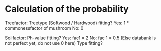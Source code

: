 # Calculation of the probability

Treefactor: 
    Treetype (Softwood / Hardwood) fitting? 
    Yes: 1 * commonessfactor of mushroom
    No: 0

Soilfactor: 
    Ph-value fitting?
    Yes: fac1 = 2
    No: fac 1 = 0.5 (Else databank is not perfect yet, do not use 0 here)
    Type fitting?

